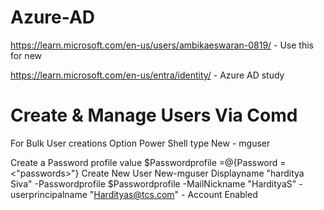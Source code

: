 # Azure-AD
https://learn.microsoft.com/en-us/users/ambikaeswaran-0819/   - Use this for new 


https://learn.microsoft.com/en-us/entra/identity/   - Azure AD study


# Create & Manage Users Via Comd
For Bulk User creations
Option Power Shell type 
  New - mguser

  Create a Password profile value
   $Passwordprofile =@{Password = <"passwords>"}
  Create New User 
    New-mguser Displayname "harditya Siva" -Passwordprofile
    $Passwordprofile -MailNickname "HardityaS" -userprincipalname "Hardityas@tcs.com" - Account Enabled
